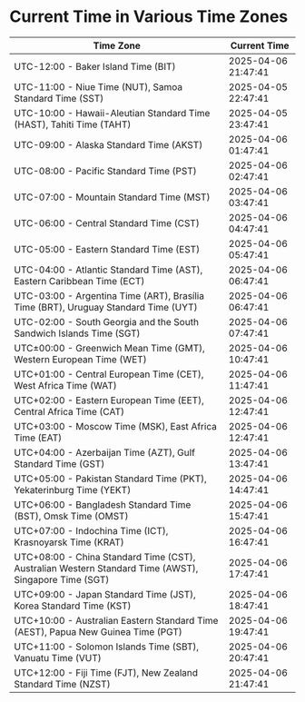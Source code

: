 # Current Time in Various Time Zones

| Time Zone | Current Time |
|-----------|--------------|
| UTC-12:00 - Baker Island Time (BIT) | 2025-04-06 21:47:41 |
| UTC-11:00 - Niue Time (NUT), Samoa Standard Time (SST) | 2025-04-05 22:47:41 |
| UTC-10:00 - Hawaii-Aleutian Standard Time (HAST), Tahiti Time (TAHT) | 2025-04-05 23:47:41 |
| UTC-09:00 - Alaska Standard Time (AKST) | 2025-04-06 01:47:41 |
| UTC-08:00 - Pacific Standard Time (PST) | 2025-04-06 02:47:41 |
| UTC-07:00 - Mountain Standard Time (MST) | 2025-04-06 03:47:41 |
| UTC-06:00 - Central Standard Time (CST) | 2025-04-06 04:47:41 |
| UTC-05:00 - Eastern Standard Time (EST) | 2025-04-06 05:47:41 |
| UTC-04:00 - Atlantic Standard Time (AST), Eastern Caribbean Time (ECT) | 2025-04-06 06:47:41 |
| UTC-03:00 - Argentina Time (ART), Brasília Time (BRT), Uruguay Standard Time (UYT) | 2025-04-06 06:47:41 |
| UTC-02:00 - South Georgia and the South Sandwich Islands Time (SGT) | 2025-04-06 07:47:41 |
| UTC±00:00 - Greenwich Mean Time (GMT), Western European Time (WET) | 2025-04-06 10:47:41 |
| UTC+01:00 - Central European Time (CET), West Africa Time (WAT) | 2025-04-06 11:47:41 |
| UTC+02:00 - Eastern European Time (EET), Central Africa Time (CAT) | 2025-04-06 12:47:41 |
| UTC+03:00 - Moscow Time (MSK), East Africa Time (EAT) | 2025-04-06 12:47:41 |
| UTC+04:00 - Azerbaijan Time (AZT), Gulf Standard Time (GST) | 2025-04-06 13:47:41 |
| UTC+05:00 - Pakistan Standard Time (PKT), Yekaterinburg Time (YEKT) | 2025-04-06 14:47:41 |
| UTC+06:00 - Bangladesh Standard Time (BST), Omsk Time (OMST) | 2025-04-06 15:47:41 |
| UTC+07:00 - Indochina Time (ICT), Krasnoyarsk Time (KRAT) | 2025-04-06 16:47:41 |
| UTC+08:00 - China Standard Time (CST), Australian Western Standard Time (AWST), Singapore Time (SGT) | 2025-04-06 17:47:41 |
| UTC+09:00 - Japan Standard Time (JST), Korea Standard Time (KST) | 2025-04-06 18:47:41 |
| UTC+10:00 - Australian Eastern Standard Time (AEST), Papua New Guinea Time (PGT) | 2025-04-06 19:47:41 |
| UTC+11:00 - Solomon Islands Time (SBT), Vanuatu Time (VUT) | 2025-04-06 20:47:41 |
| UTC+12:00 - Fiji Time (FJT), New Zealand Standard Time (NZST) | 2025-04-06 21:47:41 |

